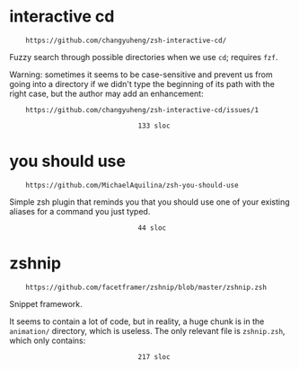 # interactive cd

        https://github.com/changyuheng/zsh-interactive-cd/

Fuzzy search through possible directories when we use `cd`; requires `fzf`.

Warning: sometimes it seems to be  case-sensitive and prevent us from going into
a directory if we didn't type the beginning of its path with the right case, but
the author may add an enhancement:

        https://github.com/changyuheng/zsh-interactive-cd/issues/1

                                    133 sloc

# you should use

        https://github.com/MichaelAquilina/zsh-you-should-use

Simple zsh  plugin that  reminds you that  you should use  one of  your existing
aliases for a command you just typed.

                                    44 sloc

# zshnip

        https://github.com/facetframer/zshnip/blob/master/zshnip.zsh

Snippet framework.

It seems  to contain  a lot  of code,  but in reality,  a huge  chunk is  in the
`animation/` directory, which is useless.
The only relevant file is `zshnip.zsh`, which only contains:

                                    217 sloc
